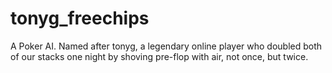 # tonyg_freechips
A Poker AI. Named after tonyg, a legendary online player who doubled both of our stacks one night by shoving pre-flop with air, not once, but twice. 
